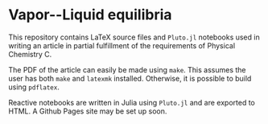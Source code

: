 # Vapor--Liquid equilibria

This repository contains LaTeX source files and `Pluto.jl` notebooks
used in writing an article in partial fulfillment of the requirements of
Physical Chemistry C.

The PDF of the article can easily be made using `make`. This assumes the
user has both `make` and `latexmk` installed. Otherwise, it is possible to
build using `pdflatex`.

Reactive notebooks are written in Julia using `Pluto.jl` and are exported
to HTML. A Github Pages site may be set up soon.


